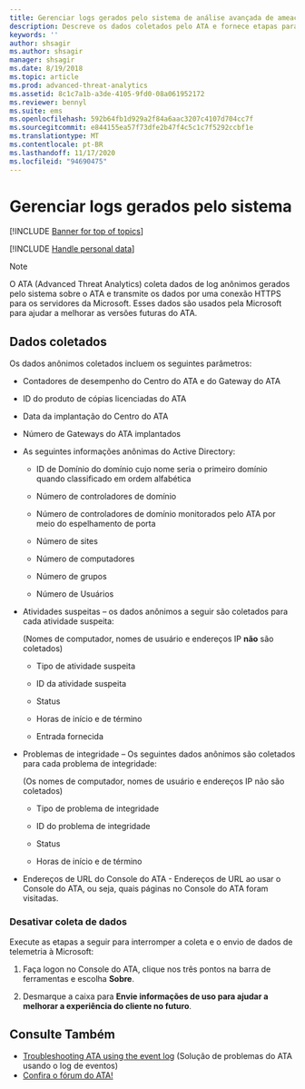 ```yaml
---
title: Gerenciar logs gerados pelo sistema de análise avançada de ameaças
description: Descreve os dados coletados pelo ATA e fornece etapas para desativar a coleta de dados.
keywords: ''
author: shsagir
ms.author: shsagir
manager: shsagir
ms.date: 8/19/2018
ms.topic: article
ms.prod: advanced-threat-analytics
ms.assetid: 8c1c7a1b-a3de-4105-9fd0-08a061952172
ms.reviewer: bennyl
ms.suite: ems
ms.openlocfilehash: 592b64fb1d929a2f84a6aac3207c4107d704cc7f
ms.sourcegitcommit: e844155ea57f73dfe2b47f4c5c1c7f5292ccbf1e
ms.translationtype: MT
ms.contentlocale: pt-BR
ms.lasthandoff: 11/17/2020
ms.locfileid: "94690475"
---
```

# <a name="manage-system-generated-logs"></a>Gerenciar logs gerados pelo sistema

[!INCLUDE [Banner for top of topics](includes/banner.md)]

[!INCLUDE [Handle personal data](../includes/gdpr-intro-sentence.md)]

 > [!NOTE]
 > O ATA (Advanced Threat Analytics) coleta dados de log anônimos gerados pelo sistema sobre o ATA e transmite os dados por uma conexão HTTPS para os servidores da Microsoft. Esses dados são usados pela Microsoft para ajudar a melhorar as versões futuras do ATA.

## <a name="data-collected"></a>Dados coletados

Os dados anônimos coletados incluem os seguintes parâmetros:

- Contadores de desempenho do Centro do ATA e do Gateway do ATA

- ID do produto de cópias licenciadas do ATA

- Data da implantação do Centro do ATA

- Número de Gateways do ATA implantados

- As seguintes informações anônimas do Active Directory:

    - ID de Domínio do domínio cujo nome seria o primeiro domínio quando classificado em ordem alfabética

    - Número de controladores de domínio

    - Número de controladores de domínio monitorados pelo ATA por meio do espelhamento de porta

    - Número de sites

    - Número de computadores

    - Número de grupos

    - Número de Usuários

- Atividades suspeitas – os dados anônimos a seguir são coletados para cada atividade suspeita:

    (Nomes de computador, nomes de usuário e endereços IP **não** são coletados)

    - Tipo de atividade suspeita

    - ID da atividade suspeita

    - Status

    - Horas de início e de término

    - Entrada fornecida

- Problemas de integridade – Os seguintes dados anônimos são coletados para cada problema de integridade:

    (Os nomes de computador, nomes de usuário e endereços IP não são coletados)

    - Tipo de problema de integridade

    - ID do problema de integridade

    - Status

    - Horas de início e de término

- Endereços de URL do Console do ATA - Endereços de URL ao usar o Console do ATA, ou seja, quais páginas no Console do ATA foram visitadas.


### <a name="disable-data-collection"></a>Desativar coleta de dados
Execute as etapas a seguir para interromper a coleta e o envio de dados de telemetria à Microsoft:

1. Faça logon no Console do ATA, clique nos três pontos na barra de ferramentas e escolha **Sobre**.

1. Desmarque a caixa para **Envie informações de uso para ajudar a melhorar a experiência do cliente no futuro**.

## <a name="see-also"></a>Consulte Também
- [Troubleshooting ATA using the event log](troubleshooting-ata-using-logs.md) (Solução de problemas do ATA usando o log de eventos)
- [Confira o fórum do ATA!](https://social.technet.microsoft.com/Forums/security/home?forum=mata)
